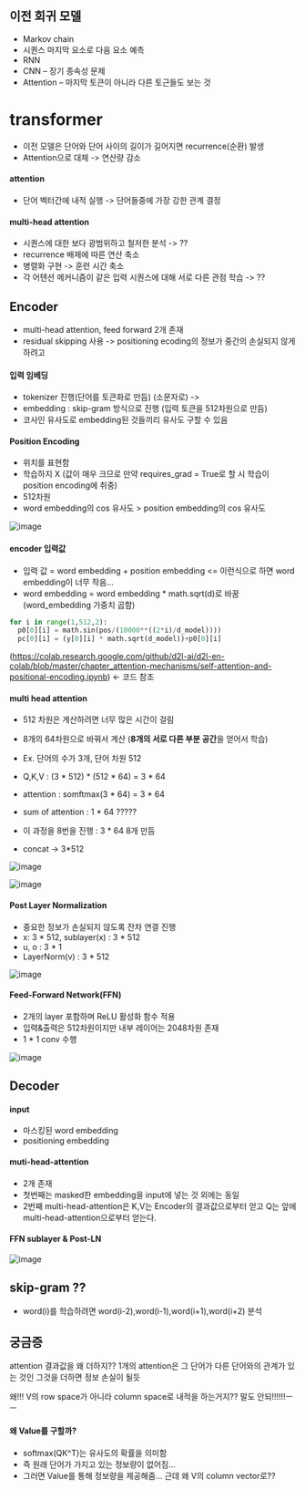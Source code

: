 ## 이전 회귀 모델
* Markov chain
* 시퀀스 마지막 요소로 다음 요소 예측
* RNN
* CNN – 장기 종속성 문제
* Attention – 마지막 토큰이 아니라 다른 토근들도 보는 것

# transformer
* 이전 모델은 단어와 단어 사이의 길이가 길어지면 recurrence(순환) 발생
* Attention으로 대체 -> 연산량 감소


#### attention
* 단어 벡터간에 내적 실행 -> 단어들중에 가장 강한 관계 결정

#### multi-head attention
* 시퀀스에 대한 보다 광범위하고 철저한 분석   -> ??
* recurrence 배제에 따른 연산 축소
* 병렬화 구현 -> 훈련 시간 축소
* 각 어텐션 메커니즘이 같은 입력 시퀀스에 대해 서로 다른 관점 학습   -> ??


## Encoder
* multi-head attention, feed forward 2개 존재
* residual skipping 사용 -> positioning ecoding의 정보가 중간의 손실되지 않게 하려고

#### 입력 임베딩
* tokenizer 진행(단어를 토큰화로 만듬) (소문자로) -> 
* embedding : skip-gram 방식으로 진행 (입력 토큰을 512차원으로 만듬)
* 코사인 유사도로 embedding된 것들끼리 유사도 구할 수 있음

#### Position Encoding
* 위치를 표현함
* 학습하지 X (값이 매우 크므로 만약 requires_grad = True로 할 시 학습이 position encoding에 취중)
* 512차원
* word embedding의 cos 유사도 > position embedding의 cos 유사도

![image](https://user-images.githubusercontent.com/63588046/164379495-c65c3f99-ed45-4f77-9817-169f5ae74dba.png)


#### encoder 입력값
* 입력 값 = word embedding + position embedding  <= 이런식으로 하면 word embedding이 너무 작음...
* word embedding = word embedding * math.sqrt(d)로 바꿈 (word_embedding 가중치 곱함)

```python
for i in range(1,512,2):
  p0[0][i] = math.sin(pos/(10000**((2*i)/d_model))))
  pc[0][i] = (y[0][i] * math.sqrt(d_model))+p0[0][i]
```

(https://colab.research.google.com/github/d2l-ai/d2l-en-colab/blob/master/chapter_attention-mechanisms/self-attention-and-positional-encoding.ipynb)   <- 코드 참조

#### multi head attention
* 512 차원은 계산하려면 너무 많은 시간이 걸림
* 8개의 64차원으로 바꿔서 계산 (**8개의 서로 다른 부분 공간**을 얻어서 학습)

* Ex. 단어의 수가 3개, 단어 차원 512
* Q,K,V : (3 * 512) * (512 * 64) = 3 * 64
* attention : somftmax(3 * 64) = 3 * 64
* sum of attention : 1 * 64 ?????
* 이 과정을 8번을 진행 : 3 * 64 8개 만듬
* concat -> 3*512

![image](https://user-images.githubusercontent.com/63588046/164510272-107db9bc-2551-4901-a5e1-6d2e6bd0b661.png)

![image](https://user-images.githubusercontent.com/63588046/164585231-a70afcf0-7227-433e-9c08-6b0be5f856cb.png)

#### Post Layer Normalization
* 중요한 정보가 손실되지 않도록 잔차 연결 진행
* x: 3 * 512, sublayer(x) : 3 * 512
* u, o : 3 * 1
* LayerNorm(v) : 3 * 512

![image](https://user-images.githubusercontent.com/63588046/164589170-ba6eaf8c-0ffa-4d8a-a321-adf2db3392a4.png)

#### Feed-Forward Network(FFN)
* 2개의 layer 포함하며 ReLU 활성화 함수 적용
* 입력&출력은 512차원이지만 내부 레이어는 2048차원 존재
* 1 * 1 conv 수행

![image](https://user-images.githubusercontent.com/63588046/164606900-16bb93c1-4808-4d0b-9d1b-9e198922b3cb.png)



## Decoder
#### input
* 마스킹된 word embedding
* positioning embedding

#### muti-head-attention
* 2개 존재
* 첫번째는 masked한 embedding을 input에 넣는 것 외에는 동일
* 2번째 multi-head-attention은 K,V는 Encoder의 결과값으로부터 얻고 Q는 앞에 multi-head-attention으로부터 얻는다.

#### FFN sublayer & Post-LN


![image](https://user-images.githubusercontent.com/63588046/164610776-b53d5109-c343-4000-89cb-dcc12919ef27.png)


## skip-gram ??
* word(i)를 학습하려면 word(i-2),word(i-1),word(i+1),word(i+2) 분석


## 궁금증
attention 결과값을 왜 더하지??
1개의 attention은 그 단어가 다른 단어와의 관계가 있는 것인 그것을 더하면 정보 손실이 될듯 

왜!!! V의 row space가 아니라 column space로 내적을 하는거지?? 말도 안되!!!!!!ㅡㅡ


#### 왜 Value를 구할까?
* softmax(QK^T)는 유사도의 확률을 의미함
* 즉 원래 단어가 가지고 있는 정보량이 없어짐...
* 그러면 Value를 통해 정보량을 제공해줌... 근데 왜 V의 column vector로??
